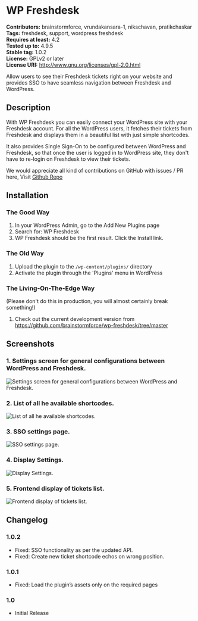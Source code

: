 # WP Freshdesk #
**Contributors:** brainstormforce, vrundakansara-1, nikschavan, pratikchaskar  
**Tags:** freshdesk, support, wordpress freshdesk  
**Requires at least:** 4.2  
**Tested up to:** 4.9.5  
**Stable tag:** 1.0.2  
**License:** GPLv2 or later  
**License URI:** http://www.gnu.org/licenses/gpl-2.0.html  

Allow users to see their Freshdesk tickets right on your website and provides SSO to have seamless navigation between Freshdesk and WordPress.

## Description ##

With WP Freshdesk you can easily connect your WordPress site with your Freshdesk account. For all the WordPress users, it fetches their tickets from Freshdesk and displays them in a beautiful list with just simple shortcodes.

It also provides Single Sign-On to be configured between WordPress and Freshdesk, so that once the user is logged in to WordPress site, they don't have to re-login on Freshdesk to view their tickets.


We would appreciate all kind of contributions on GitHub with issues / PR here, Visit [Github Repo](https://github.com/brainstormforce/wp-freshdesk/ "Github Repo")

## Installation ##

### The Good Way ###

1. In your WordPress Admin, go to the Add New Plugins page
2. Search for: WP Freshdesk
3. WP Freshdesk should be the first result. Click the Install link.

### The Old Way ###

1. Upload the plugin to the `/wp-content/plugins/` directory
2. Activate the plugin through the 'Plugins' menu in WordPress

### The Living-On-The-Edge Way ###

(Please don't do this in production, you will almost certainly break something!)

1. Check out the current development version from https://github.com/brainstormforce/wp-freshdesk/tree/master

## Screenshots ##

### 1. Settings screen for general configurations between WordPress and Freshdesk. ###
![Settings screen for general configurations between WordPress and Freshdesk.](http://ps.w.org/wp-freshdesk/assets/screenshot-1.png)

### 2. List of all he available shortcodes. ###
![List of all he available shortcodes.](http://ps.w.org/wp-freshdesk/assets/screenshot-2.png)

### 3. SSO settings page. ###
![SSO settings page.](http://ps.w.org/wp-freshdesk/assets/screenshot-3.png)

### 4. Display Settings. ###
![Display Settings.](http://ps.w.org/wp-freshdesk/assets/screenshot-4.png)

### 5. Frontend display of tickets list. ###
![Frontend display of tickets list.](http://ps.w.org/wp-freshdesk/assets/screenshot-5.png)


## Changelog ##

### 1.0.2 ###
* Fixed: SSO functionality as per the updated API.
* Fixed: Create new ticket shortcode echos on wrong position.

### 1.0.1 ###
* Fixed: Load the plugin’s assets only on the required pages

### 1.0 ###
* Initial Release
